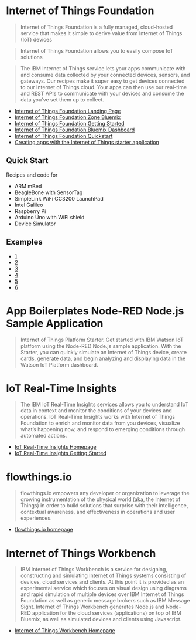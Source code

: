 # Internet of Things Foundation

> Internet of Things Foundation is a fully managed, cloud-hosted service that makes it simple to derive value from Internet of Things (IoT) devices

> Internet of Things Foundation allows you to easily compose IoT solutions

> The IBM Internet of Things service lets your apps communicate with and consume data collected by your connected devices, sensors, and gateways. Our recipes make it super easy to get devices connected to our Internet of Things cloud. Your apps can then use our real-time and REST APIs to communicate with your devices and consume the data you've set them up to collect.

- [Internet of Things Foundation Landing Page](https://internetofthings.ibmcloud.com/#/)
- [Internet of Things Foundation Zone Bluemix](http://www.ibm.com/cloud-computing/bluemix/solutions/iot/)
- [Internet of Things Foundation Getting Started](https://www.ng.bluemix.net/docs/#services/IoT/index.html)
- [Internet of Things Foundation Bluemix Dashboard](https://console.ng.bluemix.net/catalog/services/internet-of-things-foundation/)
- [Internet of Things Foundation Quickstart](https://quickstart.internetofthings.ibmcloud.com/#/)
- [Creating apps with the Internet of Things starter application](https://console.ng.bluemix.net/docs/starters/IoT/iot500.html#iot500)

## Quick Start

Recipes and code for

- ARM mBed
- BeagleBone with SensorTag
- SimpleLink WiFi CC3200 LaunchPad
- Intel Galileo
- Raspberry Pi
- Arduino Uno with WiFi shield
- Device Simulator

## Examples

- [1](https://github.com/MasayaFujita/Edison_to_IoTFoundation_Node)
- [2](https://github.com/ibm-messaging/iot-python)
- [3](https://developer.ibm.com/recipes/tutorials/connect-an-intel-galileo-to-the-internet-of-things-foundation)
- [4](https://developer.ibm.com/recipes/tutorials/ibm-bluemix-with-python-and-iot-service/)
- [5](http://rexstjohn.com/publish-to-ibm-bluemix-via-mosquitto-from-intel-edison/)
- [6](http://www.iotdevfest.com/files/Stewart-IoTDevfest2016.pdf)

# App Boilerplates Node-RED Node.js Sample Application

> Internet of Things Platform Starter. Get started with IBM Watson IoT platform using the Node-RED Node.js sample application. With the Starter, you can quickly simulate an Internet of Things device, create cards, generate data, and begin analyzing and displaying data in the Watson IoT Platform dashboard.



# IoT Real-Time Insights

> The IBM IoT Real-Time Insights services allows you to understand IoT data in context and monitor the conditions of your devices and operations. IoT Real-Time Insights works with Internet of Things Foundation to enrich and monitor data from you devices, visualize what’s happening now, and respond to emerging conditions through automated actions.

- [IoT Real-Time Insights Homepage](https://console.ng.bluemix.net/catalog/services/iot-real-time-insights/)
- [IoT Real-Time Insights Getting Started](http://www.ng.bluemix.net/docs/services/iotrtinsights/index.html)

# flowthings.io

> flowthings.io empowers any developer or organization to leverage the growing instrumentation of the physical world (aka, the Internet of Things) in order to build solutions that surprise with their intelligence, contextual awareness, and effectiveness in operations and user experiences.

- [flowthings.io homepage](https://console.ng.bluemix.net/catalog/services/flowthingsio/)

# Internet of Things Workbench

> IBM Internet of Things Workbench is a service for designing, constructing and simulating Internet of Things systems consisting of devices, cloud services and clients. At this point it is provided as an experimental service which focuses on visual design using diagrams and rapid simulation of multiple devices over IBM Internet of Things Foundation as well as generic message brokers such as IBM Message Sight. Internet of Things Workbench generates Node.js and Node-RED application for the cloud services (applications) on top of IBM Bluemix, as well as simulated devices and clients using Javascript.

- [Internet of Things Workbench Homepage](https://console.ng.bluemix.net/catalog/services/internet-of-things-workbench/)



